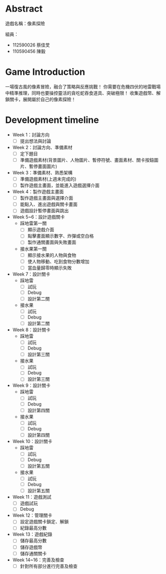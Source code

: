 # Abstract

遊戲名稱：像素探險

組員：

- 112590026 蔡佳芠
- 110590456 陳毅

# Game Introduction

一場復古風的像素冒險，融合了策略與反應挑戰！
你需要在危機四伏的地雷戰場中精準推理，同時也要操控靈活的貪吃蛇吞食道具、突破極限！
收集遊戲幣、解鎖關卡，展開屬於自己的像素探險！

# Development timeline

- Week 1：討論方向
  - [ ] 提出想法與討論
- Week 2：討論方向、準備素材
  - [ ] 定下題目
  - [ ] 準備遊戲素材(背景圖片、人物圖片、暫停符號、畫面素材、關卡按鈕圖片、暫停畫面圖片)
- Week 3：準備素材、熟悉架構
  - [ ] 準備遊戲素材(上週未完成的)
  - [ ] 製作遊戲主畫面，並能進入遊戲選擇介面
- Week 4：製作遊戲主畫面
  - [ ] 製作遊戲主畫面與選擇介面
  - [ ] 能點入、進出遊戲與關卡畫面
  - [ ] 遊戲設計暫停畫面與跳出
- Week 5~6：設計遊戲關卡
  - 踩地雷第一關
    - [ ] 顯示遊戲介面
    - [ ] 點擊畫面顯示數字、炸彈或空白格
    - [ ] 製作通關畫面與失敗畫面
  - 接水果第一關
    - [ ] 顯示接水果的人物與食物
    - [ ] 使人物移動、吃到食物分數增加
    - [ ] 當血量歸零時顯示失敗
- Week 7：設計關卡
  - 踩地雷
    - [ ] 試玩
    - [ ] Debug
    - [ ] 設計第二關
  - 接水果
    - [ ] 試玩
    - [ ] Debug
    - [ ] 設計第二關
- Week 8：設計關卡
  - 踩地雷
    - [ ] 試玩
    - [ ] Debug
    - [ ] 設計第三關
  - 接水果
    - [ ] 試玩
    - [ ] Debug
    - [ ] 設計第三關
- Week 9：設計關卡
  - 踩地雷
    - [ ] 試玩
    - [ ] Debug
    - [ ] 設計第四關
  - 接水果
    - [ ] 試玩
    - [ ] Debug
    - [ ] 設計第四關
- Week 10：設計關卡
  - 踩地雷
    - [ ] 試玩
    - [ ] Debug
    - [ ] 設計第五關
  - 接水果
    - [ ] 試玩
    - [ ] Debug
    - [ ] 設計第五關
- Week 11：遊戲測試
  - [ ] 遊戲試玩
  - [ ] Debug
- Week 12：管理關卡
  - [ ] 設定遊戲關卡鎖定、解鎖
  - [ ] 紀錄最高分數
- Week 13：遊戲紀錄
  - [ ] 儲存最高分數
  - [ ] 儲存遊戲幣
  - [ ] 儲存通關關卡
- Week 14~16：完善及檢查
  - [ ] 針對所有部分進行完善及檢查